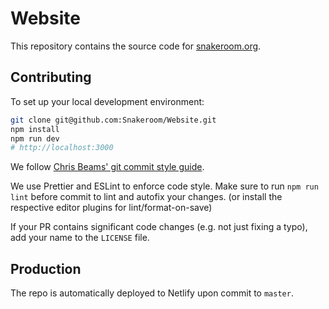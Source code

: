 # Website

This repository contains the source code for [snakeroom.org](https://snakeroom.org).

## Contributing

To set up your local development environment:

```bash
git clone git@github.com:Snakeroom/Website.git
npm install
npm run dev
# http://localhost:3000
```

We follow [Chris Beams' git commit style guide](https://chris.beams.io/posts/git-commit).

We use Prettier and ESLint to enforce code style. Make sure to run `npm run lint` before commit to lint and autofix your changes. (or install the respective editor plugins for lint/format-on-save)

If your PR contains significant code changes (e.g. not just fixing a typo), add your name to the `LICENSE` file.

## Production

The repo is automatically deployed to Netlify upon commit to `master`.
